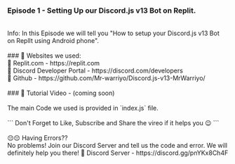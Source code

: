 ### Episode 1 - Setting Up our Discord.js v13 Bot on Replit.
<br>
Info: In this Episode we will tell you "How to setup your Discord.js v13 Bot on ReplIt using Android phone".
<br>
<br>
### 🔗 Websites we used:
<br>
🔗 Replit.com - https://replit.com
<br>
🔗 Discord Developer Portal - https://discord.com/developers
<br>
🔗 Github - https://github.com/Mr-warriyo/Discord.js-v13-MrWarriyo/
<br>
<br>
### 🔗 Tutorial Video - (coming soon)
<br>
<br>
The main Code we used is provided in `index.js` file.
<br>
<br>
```
Don't Forget to Like, Subscribe and Share the vireo if it helps you 😉
```
<br>
<br>
😔😔 Having Errors??
<br>
No problems! Join our Discord Server and tell us the code and error. We will definitely help you there!
🔗 Discord Server - https://discord.gg/pnYKx8Ch4F




